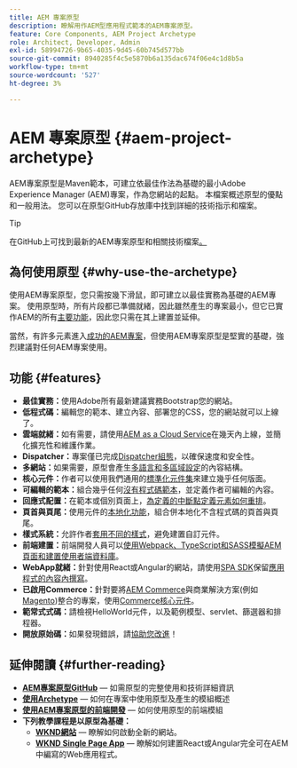 ```yaml
---
title: AEM 專案原型
description: 瞭解用作AEM型應用程式範本的AEM專案原型。
feature: Core Components, AEM Project Archetype
role: Architect, Developer, Admin
exl-id: 58994726-9b65-4035-9d45-60b745d577bb
source-git-commit: 8940285f4c5e5870b6a135dac674f06e4c1d8b5a
workflow-type: tm+mt
source-wordcount: '527'
ht-degree: 3%

---
```



# AEM 專案原型 {#aem-project-archetype}

AEM專案原型是Maven範本，可建立依最佳作法為基礎的最小Adobe Experience Manager (AEM)專案，作為您網站的起點。 本檔案概述原型的優點和一般用法。 您可以在原型GitHub存放庫中找到詳細的技術指示和檔案。

>[!TIP]
>
>在GitHub上可找到最新的AEM專案原型和相關技術檔案[。](https://github.com/adobe/aem-project-archetype)

## 為何使用原型 {#why-use-the-archetype}

使用AEM專案原型，您只需按幾下滑鼠，即可建立以最佳實務為基礎的AEM專案。 使用原型時，所有片段都已準備就緒，因此雖然產生的專案最小，但它已實作AEM的所有[主要功能](/help/developing/archetype/using.md#what-you-get)，因此您只需在其上建置並延伸。

當然，有許多元素進入[成功的AEM專案](/help/developing/success.md)，但使用AEM專案原型是堅實的基礎，強烈建議對任何AEM專案使用。

## 功能 {#features}

* **最佳實務：**&#x200B;使用Adobe所有最新建議實務Bootstrap您的網站。
* **低程式碼：**&#x200B;編輯您的範本、建立內容、部署您的CSS，您的網站就可以上線了。
* **雲端就緒：**&#x200B;如有需要，請使用[AEM as a Cloud Service](https://experienceleague.adobe.com/docs/experience-manager-cloud-service/landing/home.html?lang=zh-Hant)在幾天內上線，並簡化擴充性和維護作業。
* **Dispatcher：**&#x200B;專案僅已完成[Dispatcher組態](https://experienceleague.adobe.com/docs/experience-manager-dispatcher/using/dispatcher.html?lang=zh-Hant)，以確保速度和安全性。
* **多網站：**&#x200B;如果需要，原型會產生[多語言和多區域設定](https://experienceleague.adobe.com/docs/experience-manager-cloud-service/sites/administering/reusing-content/msm/overview.html?lang=zh-Hant)的內容結構。
* **核心元件：**&#x200B;作者可以使用我們通用的[標準化元件集](/help/introduction.md)來建立幾乎任何版面。
* **可編輯的範本：**&#x200B;組合幾乎任何[沒有程式碼範本](https://experienceleague.adobe.com/docs/experience-manager-learn/sites/page-authoring/template-editor-feature-video-use.html?lang=zh-Hant)，並定義作者可編輯的內容。
* **回應式配置：**&#x200B;在範本或個別頁面上，[為定義的中斷點定義元素如何重排](https://experienceleague.adobe.com/docs/experience-manager-core-components/using/get-started/localization.html?lang=zh-Hant)。
* **頁首與頁尾：**&#x200B;使用元件的[本地化功能](https://experienceleague.adobe.com/docs/experience-manager-core-components/using/get-started/localization.html?lang=zh-Hant)，組合併本地化不含程式碼的頁首與頁尾。
* **樣式系統：**&#x200B;允許作者[套用不同的樣式](https://experienceleague.adobe.com/docs/experience-manager-learn/getting-started-wknd-tutorial-develop/project-archetype/style-system.html?lang=zh-Hant)，避免建置自訂元件。
* **前端建置：**&#x200B;前端開發人員可以[使用Webpack、TypeScript和SASS模擬AEM頁面和建置使用者端資料庫](front-end.md)。
* **WebApp就緒：**&#x200B;針對使用React或Angular的網站，請使用[SPA SDK](https://experienceleague.adobe.com/docs/experience-manager-cloud-service/content/implementing/developing/hybrid/developing.html?lang=zh-Hant)保留[應用程式的內容內撰寫](https://experienceleague.adobe.com/docs/experience-manager-learn/sites/spa-editor/spa-editor-framework-feature-video-use.html?lang=zh-Hant)。
* **已啟用Commerce：**&#x200B;針對要將[AEM Commerce](https://experienceleague.adobe.com/docs/experience-manager-cloud-service/content-and-commerce/home.html?lang=zh-Hant)與商業解決方案(例如[Magento](https://magento.com/))整合的專案，使用[Commerce核心元件](https://github.com/adobe/aem-core-cif-components)。
* **範常式式碼：**&#x200B;請檢視HelloWorld元件，以及範例模型、servlet、篩選器和排程器。
* **開放原始碼：**&#x200B;如果發現錯誤，請[協助您改進](https://github.com/adobe/aem-core-wcm-components/blob/master/CONTRIBUTING.md)！

## 延伸閱讀 {#further-reading}

* **[AEM專案原型GitHub](https://github.com/adobe/aem-project-archetype)** — 如需原型的完整使用和技術詳細資訊
* **[使用Archetype](using.md)** — 如何在專案中使用原型及產生的模組概述
* **[使用AEM專案原型的前端開發](front-end.md)** — 如何使用原型的前端模組
* **下列教學課程是以原型為基礎：**
   * **[WKND網站](https://experienceleague.adobe.com/docs/experience-manager-learn/getting-started-wknd-tutorial-develop/overview.html?lang=zh-Hant)** — 瞭解如何啟動全新的網站。
   * **[WKND Single Page App](https://experienceleague.adobe.com/docs/experience-manager-learn/sites/spa-editor/spa-editor-framework-feature-video-use.html?lang=zh-Hant)** — 瞭解如何建置React或Angular完全可在AEM中編寫的Web應用程式。
